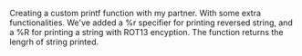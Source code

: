 Creating a custom printf function with my partner. With some extra functionalities. We've added a %r specifier for printing reversed string, and a %R for printing a string with ROT13 encyption.
The function returns the lengrh of string printed.
